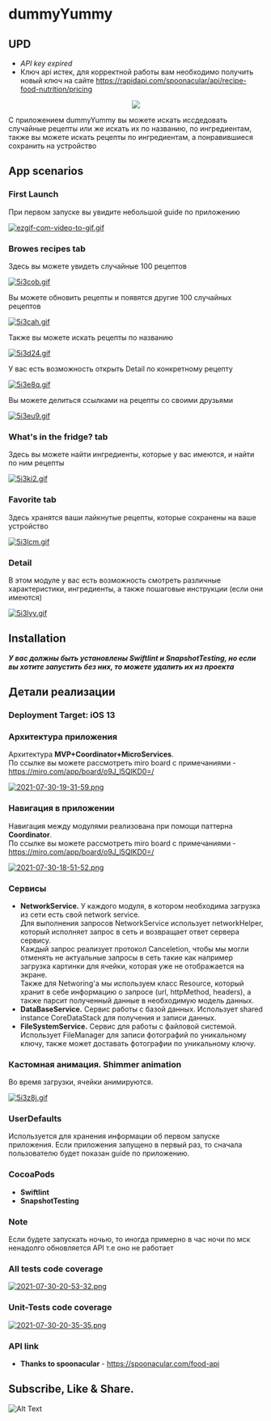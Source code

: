 # dummyYummy

## UPD
- *API key expired* 
- Ключ api истек, для корректной работы вам необходимо получить новый ключ на сайте https://rapidapi.com/spoonacular/api/recipe-food-nutrition/pricing

<p align="center">
    <img src="https://i.postimg.cc/SKn5Y5RR/ice.png">
</p>

С приложением dummyYummy вы можете искать иссдедовать случайные рецепты или же искать их по названию, по ингредиентам, также вы можете искать рецепты по ингредиентам, а понравившиеся сохранить на устройство 

## App scenarios
### First Launch
При первом запуске вы увидите небольшой guide по приложению

[![ezgif-com-video-to-gif.gif](https://i.postimg.cc/2yZh4jY3/ezgif-com-video-to-gif.gif)](https://postimg.cc/303khTdH)

### **Browes recipes tab**
Здесь вы можете увидеть случайные 100 рецептов

[![5i3cob.gif](https://i.postimg.cc/V6LRpZ01/5i3cob.gif)](https://postimg.cc/XZmdy8gD)

Вы можете обновить рецепты и появятся другие 100 случайных рецептов

[![5i3cah.gif](https://i.postimg.cc/4y2FWkWr/5i3cah.gif)](https://postimg.cc/fSXKbFnK)

Также вы можете искать рецепты по названию

[![5i3d24.gif](https://i.postimg.cc/hPp734bJ/5i3d24.gif)](https://postimg.cc/SJYsnhPq)

У вас есть возможность открыть Detail по конкретному рецепту

[![5i3e8q.gif](https://i.postimg.cc/ZKd56Tst/5i3e8q.gif)](https://postimg.cc/sv3zrRRw)

Вы можете делиться ссылками на рецепты со своими друзьями

[![5i3eu9.gif](https://i.postimg.cc/d3QSwt77/5i3eu9.gif)](https://postimg.cc/S25GG4fq)

### What's in the fridge? tab

Здесь вы можете найти ингредиенты, которые у вас имеются, и найти по ним рецепты

[![5i3ki2.gif](https://i.postimg.cc/d1pWbPMd/5i3ki2.gif)](https://postimg.cc/5Y5qzr2N)

### Favorite tab

Здесь хранятся ваши лайкнутые рецепты, которые сохранены на ваше устройство 

[![5i3lcm.gif](https://i.postimg.cc/Fs39nhty/5i3lcm.gif)](https://postimg.cc/4m4kYkxy)

### Detail

В этом модуле у вас есть возможность смотреть различные характеристики, ингредиенты, а также пошаговые инструкции (если они имеются)

[![5i3lyy.gif](https://i.postimg.cc/WzP2sygF/5i3lyy.gif)](https://postimg.cc/7GmvVmBw)

## Installation

***У вас должны быть установлены Swiftlint и SnapshotTesting, но если вы хотите запустить без них, то можете удалить их из проекта***

## Детали реализации

### Deployment Target: iOS 13

### Архитектура приложения

Архитектура **MVP+Coordinator+MicroServices**.<br>
По ссылке вы можете рассмотреть miro board с примечаниями - https://miro.com/app/board/o9J_l5QlKD0=/

[![2021-07-30-19-31-59.png](https://i.postimg.cc/mhWh6wbR/2021-07-30-19-31-59.png)](https://postimg.cc/1VM98DnY)

### Навигация в приложении

Навигация между модулями реализована при помощи паттерна **Coordinator**.<br>
По ссылке вы можете рассмотреть miro board с примечаниями - https://miro.com/app/board/o9J_l5QlKD0=/

[![2021-07-30-18-51-52.png](https://i.postimg.cc/VvQmRhNs/2021-07-30-18-51-52.png)](https://postimg.cc/njkyV07N)

### Cервисы 

- **NetworkService.** У каждого модуля, в котором необходима загрузка из сети есть свой network service.<br>
  Для выполнения запросов NetworkService использует networkHelper, который исполняет запрос в сеть и возвращает ответ сервера сервису. <br>
  Каждый запрос реализует протокол Сanceletion, чтобы мы могли отменять не актуальные запросы в сеть такие как например загрузка картинки для ячейки, которая уже не отображается на экране. <br>
  Также для Networing'a мы используем класс Resource, который хранит в себе информацию о запросе (url, httpMethod, headers), а также парсит полученный данные в необходимую модель данных.
- **DataBaseService.** Сервис работы с базой данных. Использует shared instance CoreDataStack для получения и записи данных.
- **FileSystemService.** Сервис для работы с файловой системой. Использует FileManager для записи фотографий по уникальному ключу, также может доставать фотографии по уникальному ключу.

### Кастомная анимация. Shimmer animation

Во время загрузки, ячейки анимируются.

[![5i3z8j.gif](https://i.postimg.cc/wMxcWLk1/5i3z8j.gif)](https://postimg.cc/FdqLzf8v)

### UserDefaults

Используется для хранения информации об первом запуске приложения. Если приложения запущено в первый раз, то сначала пользователю будет показан guide по приложению.

### CocoaPods

- **Swiftlint**
- **SnapshotTesting**

### Note

Если будете запускать ночью, то иногда примерно в час ночи по мск ненадолго обновляется API т.е оно не работает

### All tests code coverage

[![2021-07-30-20-53-32.png](https://i.postimg.cc/g0jTkwLF/2021-07-30-20-53-32.png)](https://postimg.cc/JywqpzQP)

### Unit-Tests code coverage

[![2021-07-30-20-35-35.png](https://i.postimg.cc/QdPqmFPb/2021-07-30-20-35-35.png)](https://postimg.cc/ts3PC49Z)

### API link

- **Thanks to spoonacular** - https://spoonacular.com/food-api

## Subscribe, Like & Share.

![Alt Text](https://media.giphy.com/media/vFKqnCdLPNOKc/giphy.gif)
